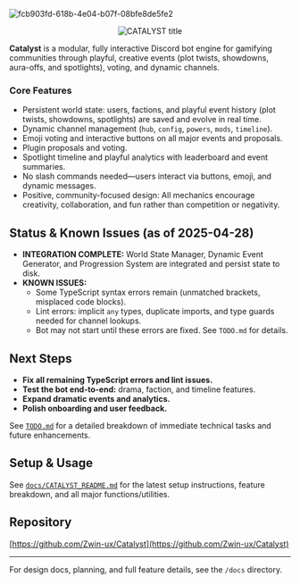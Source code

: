 
![fcb903fd-618b-4e04-b07f-08bfe8de5fe2](https://github.com/user-attachments/assets/3670aee1-7dc6-44f8-8ba7-80abf05546b6)
<p align="center">
  <img src="https://readme-typing-svg.demolab.com?font=Fira+Code&size=40&pause=1000&color=F7D900&center=true&vCenter=true&width=800&lines=CATALYST" alt="CATALYST title" />
</p>


**Catalyst** is a modular, fully interactive Discord bot engine for gamifying communities through playful, creative events (plot twists, showdowns, aura-offs, and spotlights), voting, and dynamic channels.

### Core Features
- Persistent world state: users, factions, and playful event history (plot twists, showdowns, spotlights) are saved and evolve in real time.
- Dynamic channel management (`hub`, `config`, `powers`, `mods`, `timeline`).
- Emoji voting and interactive buttons on all major events and proposals.
- Plugin proposals and voting.
- Spotlight timeline and playful analytics with leaderboard and event summaries.
- No slash commands needed—users interact via buttons, emoji, and dynamic messages.
- Positive, community-focused design: All mechanics encourage creativity, collaboration, and fun rather than competition or negativity.

## Status & Known Issues (as of 2025-04-28)
- **INTEGRATION COMPLETE:** World State Manager, Dynamic Event Generator, and Progression System are integrated and persist state to disk.
- **KNOWN ISSUES:**
    - Some TypeScript syntax errors remain (unmatched brackets, misplaced code blocks).
    - Lint errors: implicit `any` types, duplicate imports, and type guards needed for channel lookups.
    - Bot may not start until these errors are fixed. See `TODO.md` for details.

## Next Steps
- **Fix all remaining TypeScript errors and lint issues.**
- **Test the bot end-to-end:** drama, faction, and timeline features.
- **Expand dramatic events and analytics.**
- **Polish onboarding and user feedback.**

See [`TODO.md`](./TODO.md) for a detailed breakdown of immediate technical tasks and future enhancements.

## Setup & Usage
See [`docs/CATALYST_README.md`](docs/CATALYST_README.md) for the latest setup instructions, feature breakdown, and all major functions/utilities.

## Repository
[https://github.com/Zwin-ux/Catalyst](https://github.com/Zwin-ux/Catalyst)

---
For design docs, planning, and full feature details, see the `/docs` directory.

